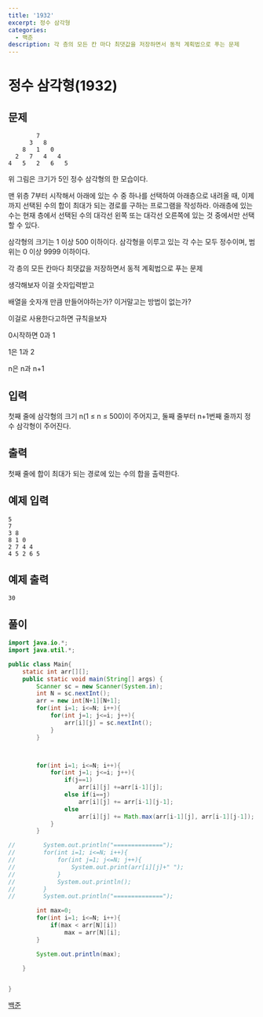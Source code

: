 ```yaml
---
title: '1932'
excerpt: 정수 삼각형
categories:
  - 백준
description: 각 층의 모든 칸 마다 최댓값을 저장하면서 동적 계획법으로 푸는 문제
---
```


# 정수 삼각형\(1932\)

## 문제

```text
        7
      3   8
    8   1   0
  2   7   4   4
4   5   2   6   5
```

위 그림은 크기가 5인 정수 삼각형의 한 모습이다.

맨 위층 7부터 시작해서 아래에 있는 수 중 하나를 선택하여 아래층으로 내려올 때, 이제까지 선택된 수의 합이 최대가 되는 경로를 구하는 프로그램을 작성하라. 아래층에 있는 수는 현재 층에서 선택된 수의 대각선 왼쪽 또는 대각선 오른쪽에 있는 것 중에서만 선택할 수 있다.

삼각형의 크기는 1 이상 500 이하이다. 삼각형을 이루고 있는 각 수는 모두 정수이며, 범위는 0 이상 9999 이하이다.

각 층의 모든 칸마다 최댓값을 저장하면서 동적 계획법으로 푸는 문제

생각해보자 이걸 숫자입력받고

배열을 숫자개 만큼 만들어야하는가? 이거말고는 방법이 없는가?

이걸로 사용한다고하면 규칙을보자

0시작하면 0과 1

1은 1과 2

n은 n과 n+1

## 입력

첫째 줄에 삼각형의 크기 n\(1 ≤ n ≤ 500\)이 주어지고, 둘째 줄부터 n+1번째 줄까지 정수 삼각형이 주어진다.

## 출력

첫째 줄에 합이 최대가 되는 경로에 있는 수의 합을 출력한다.

## 예제 입력

```text
5
7
3 8
8 1 0
2 7 4 4
4 5 2 6 5
```

## 예제 출력

```text
30
```

## 풀이

```java
import java.io.*;
import java.util.*;

public class Main{
    static int arr[][];
    public static void main(String[] args) {
        Scanner sc = new Scanner(System.in);
        int N = sc.nextInt();
        arr = new int[N+1][N+1];
        for(int i=1; i<=N; i++){
            for(int j=1; j<=i; j++){
                arr[i][j] = sc.nextInt();
            }
        }



        for(int i=1; i<=N; i++){
            for(int j=1; j<=i; j++){
                if(j==1)
                    arr[i][j] +=arr[i-1][j];
                else if(i==j)
                    arr[i][j] += arr[i-1][j-1];
                else
                    arr[i][j] += Math.max(arr[i-1][j], arr[i-1][j-1]);
            }
        }

//        System.out.println("==============");
//        for(int i=1; i<=N; i++){
//            for(int j=1; j<=N; j++){
//                System.out.print(arr[i][j]+" ");
//            }
//            System.out.println();
//        }
//        System.out.println("==============");

        int max=0;
        for(int i=1; i<=N; i++){
            if(max < arr[N][i])
                max = arr[N][i];
        }

        System.out.println(max);

    }


}
```

[백준](https://www.acmicpc.net/problem/1932)

